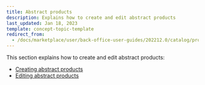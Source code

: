 ```yaml
---
title: Abstract products
description: Explains how to create and edit abstract products
last_updated: Jan 18, 2023
template: concept-topic-template
redirect_from:
  - /docs/marketplace/user/back-office-user-guides/202212.0/catalog/products/abstract-products/abstract-products.html
---
```

This section explains how to create and edit abstract products:
* [Creating abstract products](/docs/marketplace/user/back-office-user-guides/202212.0/catalog/products/abstract-products/creating-abstract-products.html)
* [Editing abstract products](/docs/marketplace/user/back-office-user-guides/202212.0/catalog/products/abstract-products/editing-abstract-products.html)

